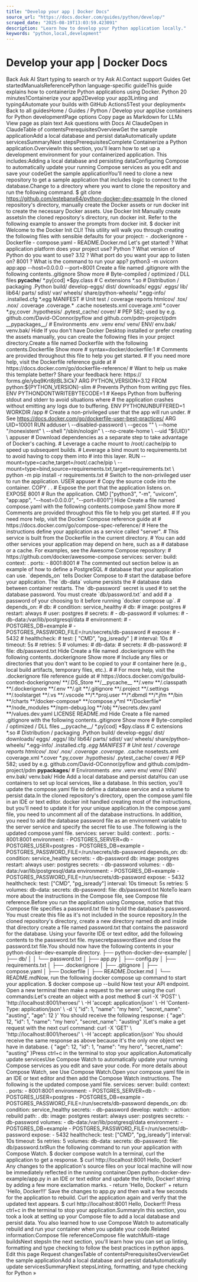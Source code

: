 ```yaml
---
title: "Develop your app | Docker Docs"
source_url: "https://docs.docker.com/guides/python/develop/"
scraped_date: "2025-08-19T13:03:59.423091"
description: "Learn how to develop your Python application locally."
keywords: "python,local,development"
---
```

# Develop your app | Docker Docs

Back Ask AI Start typing to search or try Ask AI.Contact support Guides Get startedManualsReferencePython language-specific guideThis guide explains how to containerize Python applications using Docker. Python 20 minutes1Containerize your app2Develop your app3Linting and typing4Automate your builds with GitHub Actions5Test your deployment« Back to all guidesHome / Guides / Python / Develop your appUse containers for Python developmentPage options Copy page as Markdown for LLMs View page as plain text Ask questions with Docs AI ClaudeOpen in ClaudeTable of contentsPrerequisitesOverviewGet the sample applicationAdd a local database and persist dataAutomatically update servicesSummaryNext stepsPrerequisitesComplete Containerize a Python application.OverviewIn this section, you'll learn how to set up a development environment for your containerized application. This includes:Adding a local database and persisting dataConfiguring Compose to automatically update your running Compose services as you edit and save your codeGet the sample applicationYou'll need to clone a new repository to get a sample application that includes logic to connect to the database.Change to a directory where you want to clone the repository and run the following command. $ git clone https://github.com/estebanx64/python-docker-dev-example In the cloned repository's directory, manually create the Docker assets or run docker init to create the necessary Docker assets. Use Docker Init Manually create assetsIn the cloned repository's directory, run docker init. Refer to the following example to answer the prompts from docker init. $ docker init Welcome to the Docker Init CLI! This utility will walk you through creating the following files with sensible defaults for your project: - .dockerignore - Dockerfile - compose.yaml - README.Docker.md Let's get started! ? What application platform does your project use? Python ? What version of Python do you want to use? 3.12 ? What port do you want your app to listen on? 8001 ? What is the command to run your app? python3 -m uvicorn app:app --host=0.0.0.0 --port=8001 Create a file named .gitignore with the following contents..gitignore Show more # Byte-compiled / optimized / DLL files __pycache__/ *.py[cod] *$py.class # C extensions *.so # Distribution / packaging .Python build/ develop-eggs/ dist/ downloads/ eggs/ .eggs/ lib/ lib64/ parts/ sdist/ var/ wheels/ share/python-wheels/ *.egg-info/ .installed.cfg *.egg MANIFEST # Unit test / coverage reports htmlcov/ .tox/ .nox/ .coverage .coverage.* .cache nosetests.xml coverage.xml *.cover *.py,cover .hypothesis/ .pytest_cache/ cover/ # PEP 582; used by e.g. github.com/David-OConnor/pyflow and github.com/pdm-project/pdm __pypackages__/ # Environments .env .venv env/ venv/ ENV/ env.bak/ venv.bak/ Hide If you don't have Docker Desktop installed or prefer creating the assets manually, you can create the following files in your project directory.Create a file named Dockerfile with the following contents.Dockerfile Show more # syntax=docker/dockerfile:1 # Comments are provided throughout this file to help you get started. # If you need more help, visit the Dockerfile reference guide at # https://docs.docker.com/go/dockerfile-reference/ # Want to help us make this template better? Share your feedback here: https:// forms.gle/ybq9Krt8jtBL3iCk7 ARG PYTHON_VERSION=3.12 FROM python:${PYTHON_VERSION}-slim # Prevents Python from writing pyc files. ENV PYTHONDONTWRITEBYTECODE=1 # Keeps Python from buffering stdout and stderr to avoid situations where # the application crashes without emitting any logs due to buffering. ENV PYTHONUNBUFFERED=1 WORKDIR /app # Create a non-privileged user that the app will run under. # See https://docs.docker.com/go/dockerfile-user-best-practices/ ARG UID=10001 RUN adduser \ --disabled-password \ --gecos "" \ --home "/nonexistent" \ --shell "/sbin/nologin" \ --no-create-home \ --uid "${UID}" \ appuser # Download dependencies as a separate step to take advantage of Docker's caching. # Leverage a cache mount to /root/.cache/pip to speed up subsequent builds. # Leverage a bind mount to requirements.txt to avoid having to copy them into # into this layer. RUN --mount=type=cache,target=/root/.cache/pip \ --mount=type=bind,source=requirements.txt,target=requirements.txt \ python -m pip install -r requirements.txt # Switch to the non-privileged user to run the application. USER appuser # Copy the source code into the container. COPY . . # Expose the port that the application listens on. EXPOSE 8001 # Run the application. CMD ["python3", "-m", "uvicorn", "app:app", "--host=0.0.0.0", "--port=8001"] Hide Create a file named compose.yaml with the following contents.compose.yaml Show more # Comments are provided throughout this file to help you get started. # If you need more help, visit the Docker Compose reference guide at # https://docs.docker.com/go/compose-spec-reference/ # Here the instructions define your application as a service called "server". # This service is built from the Dockerfile in the current directory. # You can add other services your application may depend on here, such as a # database or a cache. For examples, see the Awesome Compose repository: # https://github.com/docker/awesome-compose services: server: build: context: . ports: - 8001:8001 # The commented out section below is an example of how to define a PostgreSQL # database that your application can use. `depends_on` tells Docker Compose to # start the database before your application. The `db-data` volume persists the # database data between container restarts. The `db-password` secret is used # to set the database password. You must create `db/password.txt` and add # a password of your choosing to it before running `docker compose up`. # depends_on: # db: # condition: service_healthy # db: # image: postgres # restart: always # user: postgres # secrets: # - db-password # volumes: # - db-data:/var/lib/postgresql/data # environment: # - POSTGRES_DB=example # - POSTGRES_PASSWORD_FILE=/run/secrets/db-password # expose: # - 5432 # healthcheck: # test: [ "CMD", "pg_isready" ] # interval: 10s # timeout: 5s # retries: 5 # volumes: # db-data: # secrets: # db-password: # file: db/password.txt Hide Create a file named .dockerignore with the following contents..dockerignore Show more # Include any files or directories that you don't want to be copied to your # container here (e.g., local build artifacts, temporary files, etc.). # # For more help, visit the .dockerignore file reference guide at # https://docs.docker.com/go/build-context-dockerignore/ **/.DS_Store **/__pycache__ **/.venv **/.classpath **/.dockerignore **/.env **/.git **/.gitignore **/.project **/.settings **/.toolstarget **/.vs **/.vscode **/*.*proj.user **/*.dbmdl **/*.jfm **/bin **/charts **/docker-compose* **/compose.y*ml **/Dockerfile* **/node_modules **/npm-debug.log **/obj **/secrets.dev.yaml **/values.dev.yaml LICENSE README.md Hide Create a file named .gitignore with the following contents..gitignore Show more # Byte-compiled / optimized / DLL files __pycache__/ *.py[cod] *$py.class # C extensions *.so # Distribution / packaging .Python build/ develop-eggs/ dist/ downloads/ eggs/ .eggs/ lib/ lib64/ parts/ sdist/ var/ wheels/ share/python-wheels/ *.egg-info/ .installed.cfg *.egg MANIFEST # Unit test / coverage reports htmlcov/ .tox/ .nox/ .coverage .coverage.* .cache nosetests.xml coverage.xml *.cover *.py,cover .hypothesis/ .pytest_cache/ cover/ # PEP 582; used by e.g. github.com/David-OConnor/pyflow and github.com/pdm-project/pdm __pypackages__/ # Environments .env .venv env/ venv/ ENV/ env.bak/ venv.bak/ Hide Add a local database and persist dataYou can use containers to set up local services, like a database. In this section, you'll update the compose.yaml file to define a database service and a volume to persist data.In the cloned repository's directory, open the compose.yaml file in an IDE or text editor. docker init handled creating most of the instructions, but you'll need to update it for your unique application.In the compose.yaml file, you need to uncomment all of the database instructions. In addition, you need to add the database password file as an environment variable to the server service and specify the secret file to use .The following is the updated compose.yaml file. services: server: build: context: . ports: - 8001:8001 environment: - POSTGRES_SERVER=db - POSTGRES_USER=postgres - POSTGRES_DB=example - POSTGRES_PASSWORD_FILE=/run/secrets/db-password depends_on: db: condition: service_healthy secrets: - db-password db: image: postgres restart: always user: postgres secrets: - db-password volumes: - db-data:/var/lib/postgresql/data environment: - POSTGRES_DB=example - POSTGRES_PASSWORD_FILE=/run/secrets/db-password expose: - 5432 healthcheck: test: ["CMD", "pg_isready"] interval: 10s timeout: 5s retries: 5 volumes: db-data: secrets: db-password: file: db/password.txt NoteTo learn more about the instructions in the Compose file, see Compose file reference.Before you run the application using Compose, notice that this Compose file specifies a password.txt file to hold the database's password. You must create this file as it's not included in the source repository.In the cloned repository's directory, create a new directory named db and inside that directory create a file named password.txt that contains the password for the database. Using your favorite IDE or text editor, add the following contents to the password.txt file. mysecretpasswordSave and close the password.txt file.You should now have the following contents in your python-docker-dev-example directory. ├── python-docker-dev-example/ │ ├── db/ │ │ └── password.txt │ ├── app.py │ ├── config.py │ ├── requirements.txt │ ├── .dockerignore │ ├── .gitignore │ ├── compose.yaml │ ├── Dockerfile │ ├── README.Docker.md │ └── README.mdNow, run the following docker compose up command to start your application. $ docker compose up --build Now test your API endpoint. Open a new terminal then make a request to the server using the curl commands:Let's create an object with a post method $ curl -X 'POST' \ 'http://localhost:8001/heroes/' \ -H 'accept: application/json' \ -H 'Content-Type: application/json' \ -d '{ "id": 1, "name": "my hero", "secret_name": "austing", "age": 12 }' You should receive the following response: { "age": 12, "id": 1, "name": "my hero", "secret_name": "austing" }Let's make a get request with the next curl command: curl -X 'GET' \ 'http://localhost:8001/heroes/' \ -H 'accept: application/json' You should receive the same response as above because it's the only one object we have in database. { "age": 12, "id": 1, "name": "my hero", "secret_name": "austing" }Press ctrl+c in the terminal to stop your application.Automatically update servicesUse Compose Watch to automatically update your running Compose services as you edit and save your code. For more details about Compose Watch, see Use Compose Watch.Open your compose.yaml file in an IDE or text editor and then add the Compose Watch instructions. The following is the updated compose.yaml file. services: server: build: context: . ports: - 8001:8001 environment: - POSTGRES_SERVER=db - POSTGRES_USER=postgres - POSTGRES_DB=example - POSTGRES_PASSWORD_FILE=/run/secrets/db-password depends_on: db: condition: service_healthy secrets: - db-password develop: watch: - action: rebuild path: . db: image: postgres restart: always user: postgres secrets: - db-password volumes: - db-data:/var/lib/postgresql/data environment: - POSTGRES_DB=example - POSTGRES_PASSWORD_FILE=/run/secrets/db-password expose: - 5432 healthcheck: test: ["CMD", "pg_isready"] interval: 10s timeout: 5s retries: 5 volumes: db-data: secrets: db-password: file: db/password.txtRun the following command to run your application with Compose Watch. $ docker compose watch In a terminal, curl the application to get a response. $ curl http://localhost:8001 Hello, Docker! Any changes to the application's source files on your local machine will now be immediately reflected in the running container.Open python-docker-dev-example/app.py in an IDE or text editor and update the Hello, Docker! string by adding a few more exclamation marks. - return 'Hello, Docker!' + return 'Hello, Docker!!!' Save the changes to app.py and then wait a few seconds for the application to rebuild. Curl the application again and verify that the updated text appears. $ curl http://localhost:8001 Hello, Docker!!! Press ctrl+c in the terminal to stop your application.SummaryIn this section, you took a look at setting up your Compose file to add a local database and persist data. You also learned how to use Compose Watch to automatically rebuild and run your container when you update your code.Related information:Compose file referenceCompose file watchMulti-stage buildsNext stepsIn the next section, you'll learn how you can set up linting, formatting and type checking to follow the best practices in python apps. Edit this page Request changesTable of contentsPrerequisitesOverviewGet the sample applicationAdd a local database and persist dataAutomatically update servicesSummaryNext stepsLinting, formatting, and type checking for Python »